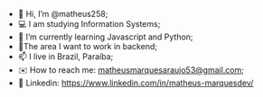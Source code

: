 - 👋 Hi, I’m @matheus258;
- 💻  I am studying Information Systems; 
- 📕  I’m currently learning Javascript and Python;
- 🎯The area I want to work in backend;
- 📫 I live in Brazil, Paraíba;
- ✉️ How to reach me: matheusmarquesaraujo53@gmail.com;
- 🔗 Linkedin: https://www.linkedin.com/in/matheus-marquesdev/ 

<!---
matheus258/matheus258 is a ✨ special ✨ repository because its `README.md` (this file) appears on your GitHub profile.
You can click the Preview link to take a look at your changes.
--->
